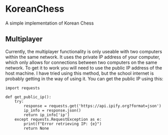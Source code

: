 # KoreanChess
A simple implementation of Korean Chess

## Multiplayer

Currently, the multiplayer functionality is only useable with two computers within the same network.
It uses the private IP address of your computer, which only allows for connections between two computers on the same network. To get it to work you will need to use the public IP address of the host machine. I have tried using this method, but the school internet is probably getting in the way of using it.
You can get the public IP using this:
```
import requests

def get_public_ip():
    try:
        response = requests.get('https://api.ipify.org?format=json')
        ip_info = response.json()
        return ip_info['ip']
    except requests.RequestException as e:
        print(f"Error retrieving IP: {e}")
        return None
```
